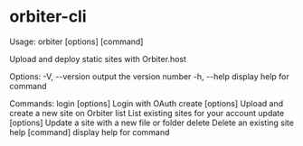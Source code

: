 # orbiter-cli

Usage: orbiter [options] [command]

Upload and deploy static sites with Orbiter.host

Options:
  -V, --version            output the version number
  -h, --help               display help for command

Commands:
  login [options]          Login with OAuth
  create [options] <path>  Upload and create a new site on Orbiter
  list                     List existing sites for your account
  update [options] <path>  Update a site with a new file or folder
  delete <siteId>          Delete an existing site
  help [command]           display help for command

